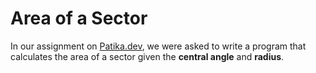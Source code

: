 # Area of a Sector

In our assignment on [Patika.dev](https://patika.dev), we were asked to write a program that calculates the area of a sector given the **central angle** and **radius**.
